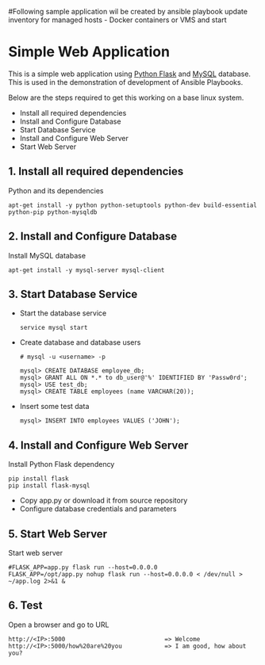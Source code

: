 #Following sample application wil be created by ansible playbook
update inventory for managed hosts - Docker containers or VMS and start

# Simple Web Application

This is a simple web application using [Python Flask](http://flask.pocoo.org/) and [MySQL](https://www.mysql.com/) database.
This is used in the demonstration of development of Ansible Playbooks.

  Below are the steps required to get this working on a base linux system.

  - Install all required dependencies
  - Install and Configure Database
  - Start Database Service
  - Install and Configure Web Server
  - Start Web Server

## 1. Install all required dependencies

  Python and its dependencies

    apt-get install -y python python-setuptools python-dev build-essential python-pip python-mysqldb


## 2. Install and Configure Database

 Install MySQL database

    apt-get install -y mysql-server mysql-client

## 3. Start Database Service
  - Start the database service

        service mysql start

  - Create database and database users

        # mysql -u <username> -p

        mysql> CREATE DATABASE employee_db;
        mysql> GRANT ALL ON *.* to db_user@'%' IDENTIFIED BY 'Passw0rd';
        mysql> USE test_db;
        mysql> CREATE TABLE employees (name VARCHAR(20));

  - Insert some test data

        mysql> INSERT INTO employees VALUES ('JOHN');

## 4. Install and Configure Web Server

Install Python Flask dependency

    pip install flask
    pip install flask-mysql

- Copy app.py or download it from source repository
- Configure database credentials and parameters

## 5. Start Web Server

Start web server

    #FLASK_APP=app.py flask run --host=0.0.0.0
    FLASK_APP=/opt/app.py nohup flask run --host=0.0.0.0 < /dev/null > ~/app.log 2>&1 &

## 6. Test

Open a browser and go to URL

    http://<IP>:5000                            => Welcome
    http://<IP>:5000/how%20are%20you            => I am good, how about you?
